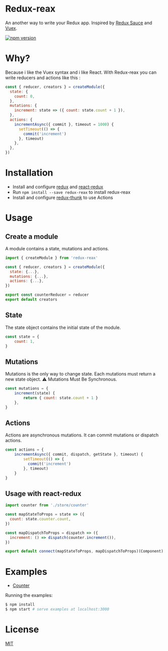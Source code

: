 # Redux-reax

An another way to write your Redux app. 
Inspired by [Redux Sauce](https://github.com/infinitered/reduxsauce) and [Vuex](https://vuex.vuejs.org/en/).

[![npm version](https://badge.fury.io/js/redux-reax.svg)](https://badge.fury.io/js/redux-reax)

# Why?

Because i like the Vuex syntax and i like React. With Redux-reax you can write reducers and actions like this :

```Javascript
const { reducer, creators } = createModule({
  state: {
    count: 0,
  },
  mutations: {
    increment: state => ({ count: state.count + 1 }),
  },
  actions: {
    incrementAsync({ commit }, timeout = 1000) {
      setTimeout(() => {
        commit('increment')
      }, timeout)
    },
  },
})
```

# Installation

- Install and configure [redux](https://redux.js.org/) and [react-redux](https://github.com/reactjs/react-redux)
- Run `npm install --save redux-reax` to install redux-reax
- Install and configure [redux-thunk](https://github.com/gaearon/redux-thunk) to use Actions

# Usage

## Create a module

A module contains a state, mutations and actions.

```Javascript
import { createModule } from 'redux-reax'

const { reducer, creators } = createModule({
  state: {...},
  mutations: {...},
  actions: {...},
})

export const counterReducer = reducer
export default creators
```

## State

The state object contains the initial state of the module.

```Javascript
const state = {
    count: 1,
}
```

## Mutations

Mutations is the only way to change state. Each mutations must return a new state object.
:warning: Mutations Must Be Synchronous.

```Javascript
const mutations = {
    increment(state) {
        return { count: state.count + 1 }
    },
}
```

## Actions 

Actions are asynchronous mutations. It can commit mutations or dispatch actions.

```Javascript
const actions = {
    incrementAsync({ commit, dispatch, getState }, timeout) {
        setTimeout(() => {
          commit('increment')
        }, timeout)
    }
}
```

## Usage with react-redux

```Javascript
import counter from './store/counter'

const mapStateToProps = state => ({
  count: state.counter.count,
})

const mapDispatchToProps = dispatch => ({
  increment: () => dispatch(counter.increment()),
})

export default connect(mapStateToProps, mapDispatchToProps)(Component)
```

# Examples

- [Counter](https://github.com/JulienUsson/react-reax/tree/master/examples/counter)

Running the examples:

``` bash
$ npm install
$ npm start # serve examples at localhost:3000
```

# License

[MIT](http://opensource.org/licenses/MIT)